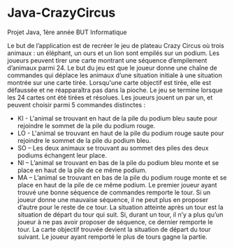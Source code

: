 # Java-CrazyCircus

Projet Java, 1ère année BUT Informatique

Le but de l’application est de recréer le jeu de plateau Crazy Circus où trois animaux
: un éléphant, un ours et un lion sont empilés sur un podium.
Les joueurs peuvent tirer une carte montrant une séquence d’empilement d’animaux
parmi 24. Le but du jeu est que le joueur donne une chaîne de commandes qui
déplace les animaux d’une situation initiale à une situation montrée sur une carte
tirée.
Lorsqu'une carte objectif est tirée, elle est défaussée et ne réapparaîtra pas dans la
pioche.
Le jeu se termine lorsque les 24 cartes ont été tirées et résolues.
Les joueurs jouent un par un, et peuvent choisir parmi 5 commandes distinctes :
- KI - L'animal se trouvant en haut de la pile du podium bleu saute pour
rejoindre le sommet de la pile du podium rouge.
- LO - L'animal se trouvant en haut de la pile du podium rouge saute pour
rejoindre le sommet de la pile du podium bleu.
- SO – Les deux animaux se trouvant au sommet des piles des deux podiums
échangent leur place.
- NI – L’animal se trouvant en bas de la pile du podium bleu monte et se place
en haut de la pile de ce même podium.
- MA – L’animal se trouvant en bas de la pile du podium rouge monte et se
place en haut de la pile de ce même podium.
Le premier joueur ayant trouvé une bonne séquence de commandes remporte le
tour.
Si un joueur donne une mauvaise séquence, il ne peut plus en proposer d’autre
pour le reste de ce tour. La situation atteinte après un tour est la situation de départ
du tour qui suit. Si, durant un tour, il n’y a plus qu’un joueur à ne pas avoir proposer
de séquence, ce dernier remporte le tour. La carte objectif trouvée devient la
situation de départ du tour suivant.
Le joueur ayant remporté le plus de tours gagne la partie.
